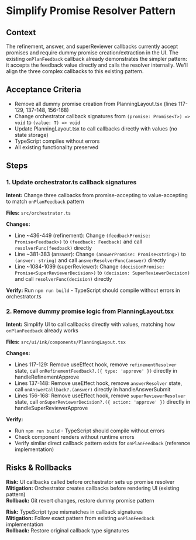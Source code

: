 # Simplify Promise Resolver Pattern

## Context
The refinement, answer, and superReviewer callbacks currently accept promises and require dummy promise creation/extraction in the UI. The existing `onPlanFeedback` callback already demonstrates the simpler pattern: it accepts the feedback value directly and calls the resolver internally. We'll align the three complex callbacks to this existing pattern.

## Acceptance Criteria
- Remove all dummy promise creation from PlanningLayout.tsx (lines 117-129, 137-148, 156-168)
- Change orchestrator callback signatures from `(promise: Promise<T>) => void` to `(value: T) => void`
- Update PlanningLayout.tsx to call callbacks directly with values (no state storage)
- TypeScript compiles without errors
- All existing functionality preserved

## Steps

### 1. Update orchestrator.ts callback signatures
**Intent:** Change three callbacks from promise-accepting to value-accepting to match `onPlanFeedback` pattern

**Files:** `src/orchestrator.ts`

**Changes:**
- Line ~436-449 (refinement): Change `(feedbackPromise: Promise<Feedback>)` to `(feedback: Feedback)` and call `resolverFunc(feedback)` directly
- Line ~381-383 (answer): Change `(answerPromise: Promise<string>)` to `(answer: string)` and call `answerResolverFunc(answer)` directly  
- Line ~1084-1099 (superReviewer): Change `(decisionPromise: Promise<SuperReviewerDecision>)` to `(decision: SuperReviewerDecision)` and call `resolverFunc(decision)` directly

**Verify:** Run `npm run build` - TypeScript should compile without errors in orchestrator.ts

### 2. Remove dummy promise logic from PlanningLayout.tsx
**Intent:** Simplify UI to call callbacks directly with values, matching how `onPlanFeedback` already works

**Files:** `src/ui/ink/components/PlanningLayout.tsx`

**Changes:**
- Lines 117-129: Remove useEffect hook, remove `refinementResolver` state, call `onRefinementFeedback?.({ type: 'approve' })` directly in handleRefinementApprove
- Lines 137-148: Remove useEffect hook, remove `answerResolver` state, call `onAnswerCallback?.(answer)` directly in handleAnswerSubmit
- Lines 156-168: Remove useEffect hook, remove `superReviewerResolver` state, call `onSuperReviewerDecision?.({ action: 'approve' })` directly in handleSuperReviewerApprove

**Verify:** 
- Run `npm run build` - TypeScript should compile without errors
- Check component renders without runtime errors
- Verify similar direct callback pattern exists for `onPlanFeedback` (reference implementation)

## Risks & Rollbacks

**Risk:** UI callbacks called before orchestrator sets up promise resolver  
**Mitigation:** Orchestrator creates callbacks before rendering UI (existing pattern)  
**Rollback:** Git revert changes, restore dummy promise pattern

**Risk:** TypeScript type mismatches in callback signatures  
**Mitigation:** Follow exact pattern from existing `onPlanFeedback` implementation  
**Rollback:** Restore original callback type signatures
